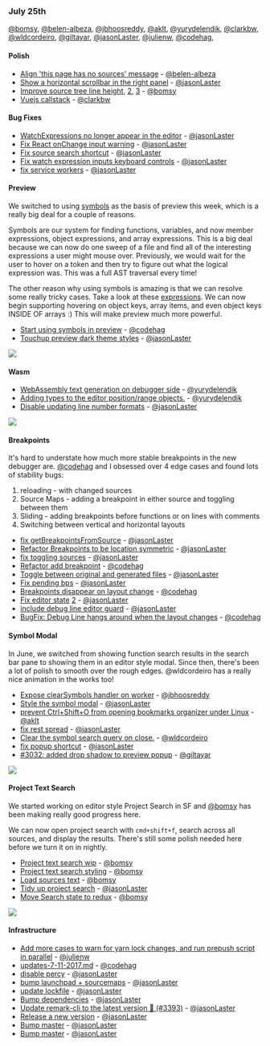 ### July 25th

[@bomsy], [@belen-albeza], [@jbhoosreddy], [@aklt], [@yurydelendik], [@clarkbw], [@wldcordeiro], [@giltayar], [@jasonLaster], [@julienw], [@codehag],

#### Polish

* [Align 'this page has no sources' message][pr-10] - [@belen-albeza]
* [Show a horizontal scrollbar in the right panel][pr-11] - [@jasonLaster]
* [Improve source tree line height][pr-8], [2][pr-21], [3][pr-34] - [@bomsy]
* [Vuejs callstack][pr-28] - [@clarkbw]

#### Bug Fixes

* [WatchExpressions no longer appear in the editor][pr-43] - [@jasonLaster]
* [Fix React onChange input warning][pr-36] - [@jasonLaster]
* [Fix source search shortcut][pr-29] - [@jasonLaster]
* [Fix watch expression inputs keyboard controls][pr-7] - [@jasonLaster]
* [fix service workers][pr-25] - [@jasonLaster]

#### Preview

We switched to using [symbols] as the basis of preview this week,
which is a really big deal for a couple of reasons.

Symbols are our system for finding functions, variables, and now
member expressions, object expressions, and array expressions. This is a
big deal because we can now do one sweep of a file and find all of the interesting expressions a user might mouse over. Previously, we would wait for the user to hover on a token and then try to figure out what the logical expression was. This was a full AST traversal every time!

The other reason why using symbols is amazing is that we can resolve
some really tricky cases. Take a look at these [expressions]. We can
now begin supporting hovering on object keys, array items, and even object keys INSIDE OF arrays :) This will make preview much more powerful.

* [Start using symbols in preview][pr-22] - [@codehag]
* [Touchup preview dark theme styles][pr-48] - [@jasonLaster]

![][preview]

#### Wasm

* [WebAssembly text generation on debugger side][pr-27] - [@yurydelendik]
* [Adding types to the editor position/range objects.][pr-32] - [@yurydelendik]
* [Disable updating line number formats][pr-39] - [@jasonLaster]

![][wasm]

#### Breakpoints

It's hard to understate how much more stable breakpoints in the new debugger are.
[@codehag] and I obsessed over 4 edge cases and found lots of stability bugs:

1. reloading - with changed sources
2. Source Maps - adding a breakpoint in either source and toggling between them
3. Sliding - adding breakpoints before functions or on lines with comments
4. Switching between vertical and horizontal layouts

* [fix getBreakpointsFromSource][pr-0] - [@jasonLaster]
* [Refactor Breakpoints to be location symmetric][pr-1] - [@jasonLaster]
* [fix toggling sources][pr-2] - [@jasonLaster]
* [Refactor add breakpoint][pr-12] - [@codehag]
* [Toggle between original and generated files][pr-19] - [@jasonLaster]
* [Fix pending bps][pr-23] - [@jasonLaster]
* [Breakpoints disappear on layout change][pr-26] - [@codehag]
* [Fix editor state][pr-40] [2][pr-41] - [@jasonLaster]
* [include debug line editor guard][pr-45] - [@jasonLaster]
* [BugFix: Debug Line hangs around when the layout changes][pr-47] - [@codehag]


#### Symbol Modal

In June, we switched from showing function search results in the search bar pane to showing them
in an editor style modal. Since then, there's been a lot of polish to smooth over the rough edges.
@wldcordeiro has a really nice animation in the works too!

* [Expose clearSymbols handler on worker][pr-17] - [@jbhoosreddy]
* [Style the symbol modal][pr-14] - [@jasonLaster]
* [prevent Ctrl+Shift+O from opening bookmarks organizer under Linux][pr-18] - [@aklt]
* [fix rest spread][pr-33] - [@jasonLaster]
* [Clear the symbol search query on close.][pr-37] - [@wldcordeiro]
* [fix popup shortcut][pr-44] - [@jasonLaster]
* [#3032: added drop shadow to preview popup][pr-46] - [@giltayar]


![][modal]

#### Project Text Search

We started working on editor style Project Search in SF and [@bomsy] has been
making really good progress here.

We can now open project search with `cmd+shift+f`, search across all sources,
and display the results. There's still some polish needed here before we turn
it on in nightly.

* [Project text search wip][pr-5] - [@bomsy]
* [Project text search styling][pr-9] - [@bomsy]
* [Load sources text][pr-13] - [@bomsy]
* [Tidy up project search][pr-15] - [@jasonLaster]
* [Move Search state to redux][pr-35] - [@bomsy]

![][search]

#### Infrastructure

* [Add more cases to warn for yarn lock changes, and run prepush script in parallel][pr-3] - [@julienw]
* [updates-7-11-2017.md][pr-4] - [@codehag]
* [disable percy][pr-6] - [@jasonLaster]
* [bump launchpad + sourcemaps][pr-16] - [@jasonLaster]
* [update lockfile][pr-20] - [@jasonLaster]
* [Bump dependencies][pr-24] - [@jasonLaster]
* [Update remark-cli to the latest version 🚀 (#3393)][pr-30] - [@jasonLaster]
* [Release a new version][pr-31] - [@jasonLaster]
* [Bump master][pr-38] - [@jasonLaster]
* [Bump master][pr-42] - [@jasonLaster]

[preview]:https://camo.githubusercontent.com/91e287555bcecefe68401ffc4fb3d8ab6ba4656e/687474703a2f2f672e7265636f726469742e636f2f58424f686b75594f65792e676966

[wasm]:https://pbs.twimg.com/media/DFM--yMVwAIYNOp.jpg:large
[modal]:http://g.recordit.co/yyWsC53Jgq.gif
[expressions]:https://github.com/firefox-devtools/debugger/blob/next/src/workers/parser/tests/fixtures/expression.js
[symbols]:https://github.com/firefox-devtools/debugger/blob/next/src/workers/parser/getSymbols.js
[search]:https://user-images.githubusercontent.com/254562/28581593-96b00506-7130-11e7-8fb8-6e660fc58076.png


[pr-0]:https://github.com/firefox-devtools/debugger/pull/3298
[pr-1]:https://github.com/firefox-devtools/debugger/pull/3294
[pr-2]:https://github.com/firefox-devtools/debugger/pull/3324
[pr-3]:https://github.com/firefox-devtools/debugger/pull/3309
[pr-4]:https://github.com/firefox-devtools/debugger/pull/3303
[pr-5]:https://github.com/firefox-devtools/debugger/pull/3276
[pr-6]:https://github.com/firefox-devtools/debugger/pull/3325
[pr-7]:https://github.com/firefox-devtools/debugger/pull/3333
[pr-8]:https://github.com/firefox-devtools/debugger/pull/3337
[pr-9]:https://github.com/firefox-devtools/debugger/pull/3328
[pr-10]:https://github.com/firefox-devtools/debugger/pull/3330
[pr-11]:https://github.com/firefox-devtools/debugger/pull/3334
[pr-12]:https://github.com/firefox-devtools/debugger/pull/3322
[pr-13]:https://github.com/firefox-devtools/debugger/pull/3341
[pr-14]:https://github.com/firefox-devtools/debugger/pull/3327
[pr-15]:https://github.com/firefox-devtools/debugger/pull/3352
[pr-16]:https://github.com/firefox-devtools/debugger/pull/3348
[pr-17]:https://github.com/firefox-devtools/debugger/pull/3339
[pr-18]:https://github.com/firefox-devtools/debugger/pull/3349
[pr-19]:https://github.com/firefox-devtools/debugger/pull/3351
[pr-20]:https://github.com/firefox-devtools/debugger/pull/3359
[pr-21]:https://github.com/firefox-devtools/debugger/pull/3361
[pr-22]:https://github.com/firefox-devtools/debugger/pull/3363
[pr-23]:https://github.com/firefox-devtools/debugger/pull/3364
[pr-24]:https://github.com/firefox-devtools/debugger/pull/3287
[pr-25]:https://github.com/firefox-devtools/debugger/pull/3373
[pr-26]:https://github.com/firefox-devtools/debugger/pull/3387
[pr-27]:https://github.com/firefox-devtools/debugger/pull/3238
[pr-28]:https://github.com/firefox-devtools/debugger/pull/3391
[pr-29]:https://github.com/firefox-devtools/debugger/pull/3384
[pr-30]:https://github.com/firefox-devtools/debugger/pull/3394
[pr-31]:https://github.com/firefox-devtools/debugger/pull/3408
[pr-32]:https://github.com/firefox-devtools/debugger/pull/3409
[pr-33]:https://github.com/firefox-devtools/debugger/pull/3395
[pr-34]:https://github.com/firefox-devtools/debugger/pull/3382
[pr-35]:https://github.com/firefox-devtools/debugger/pull/3370
[pr-36]:https://github.com/firefox-devtools/debugger/pull/3401
[pr-37]:https://github.com/firefox-devtools/debugger/pull/3416
[pr-38]:https://github.com/firefox-devtools/debugger/pull/3425
[pr-39]:https://github.com/firefox-devtools/debugger/pull/3417
[pr-40]:https://github.com/firefox-devtools/debugger/pull/3424
[pr-41]:https://github.com/firefox-devtools/debugger/pull/3407
[pr-42]:https://github.com/firefox-devtools/debugger/pull/3422
[pr-43]:https://github.com/firefox-devtools/debugger/pull/3413
[pr-44]:https://github.com/firefox-devtools/debugger/pull/3397
[pr-45]:https://github.com/firefox-devtools/debugger/pull/3429
[pr-46]:https://github.com/firefox-devtools/debugger/pull/3197
[pr-47]:https://github.com/firefox-devtools/debugger/pull/3420
[pr-48]:https://github.com/firefox-devtools/debugger/pull/3376
[@jasonLaster]:http://github.com/jasonLaster
[@julienw]:http://github.com/julienw
[@codehag]:http://github.com/codehag
[@bomsy]:http://github.com/bomsy
[@belen-albeza]:http://github.com/belen-albeza
[@jbhoosreddy]:http://github.com/jbhoosreddy
[@aklt]:http://github.com/aklt
[@yurydelendik]:http://github.com/yurydelendik
[@clarkbw]:http://github.com/clarkbw
[@wldcordeiro]:http://github.com/wldcordeiro
[@giltayar]:http://github.com/giltayar
